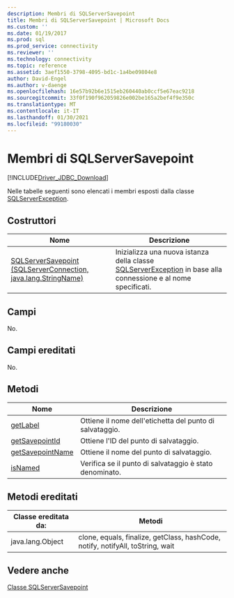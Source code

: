 ```yaml
---
description: Membri di SQLServerSavepoint
title: Membri di SQLServerSavepoint | Microsoft Docs
ms.custom: ''
ms.date: 01/19/2017
ms.prod: sql
ms.prod_service: connectivity
ms.reviewer: ''
ms.technology: connectivity
ms.topic: reference
ms.assetid: 3aef1550-3798-4095-bd1c-1a4be09804e8
author: David-Engel
ms.author: v-daenge
ms.openlocfilehash: 16e57b92b6e1515eb260440ab0ccf5e67eac9218
ms.sourcegitcommit: 33f0f190f962059826e002be165a2bef4f9e350c
ms.translationtype: MT
ms.contentlocale: it-IT
ms.lasthandoff: 01/30/2021
ms.locfileid: "99180030"
---
```

# <a name="sqlserversavepoint-members"></a>Membri di SQLServerSavepoint
[!INCLUDE[Driver_JDBC_Download](../../../includes/driver_jdbc_download.md)]

  Nelle tabelle seguenti sono elencati i membri esposti dalla classe [SQLServerException](../../../connect/jdbc/reference/sqlserverexception-class.md).  
  
## <a name="constructors"></a>Costruttori  
  
|Nome|Descrizione|  
|----------|-----------------|  
|[SQLServerSavepoint (SQLServerConnection, java.lang.StringName)](../../../connect/jdbc/reference/sqlserversavepoint-constructor-sqlserverconnection-java-lang-stringname.md)|Inizializza una nuova istanza della classe [SQLServerException](../../../connect/jdbc/reference/sqlserverexception-class.md) in base alla connessione e al nome specificati.|  
  
## <a name="fields"></a>Campi  
 No.  
  
## <a name="inherited-fields"></a>Campi ereditati  
 No.  
  
## <a name="methods"></a>Metodi  
  
|Nome|Descrizione|  
|----------|-----------------|  
|[getLabel](../../../connect/jdbc/reference/getlabel-method-sqlserversavepoint.md)|Ottiene il nome dell'etichetta del punto di salvataggio.|  
|[getSavepointId](../../../connect/jdbc/reference/getsavepointid-method-sqlserversavepoint.md)|Ottiene l'ID del punto di salvataggio.|  
|[getSavepointName](../../../connect/jdbc/reference/getsavepointname-method-sqlserversavepoint.md)|Ottiene il nome del punto di salvataggio.|  
|[isNamed](../../../connect/jdbc/reference/isnamed-method-sqlserversavepoint.md)|Verifica se il punto di salvataggio è stato denominato.|  
  
## <a name="inherited-methods"></a>Metodi ereditati  
  
|Classe ereditata da:|Metodi|  
|---------------------------|-------------|  
|java.lang.Object|clone, equals, finalize, getClass, hashCode, notify, notifyAll, toString, wait|  
  
## <a name="see-also"></a>Vedere anche  
 [Classe SQLServerSavepoint](../../../connect/jdbc/reference/sqlserversavepoint-class.md)  
  
  

